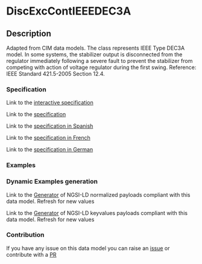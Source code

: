 # DiscExcContIEEEDEC3A

## Description 

Adapted from CIM data models. The class represents IEEE Type DEC3A model. In some systems, the stabilizer output is disconnected from the regulator immediately following a severe fault to prevent the stabilizer from competing with action of voltage regulator during the first swing.  Reference: IEEE Standard 421.5-2005 Section 12.4.
### Specification

Link to the [interactive specification](https://swagger.lab.fiware.org/?url=https://smart-data-models.github.io/dataModel.EnergyCIM/DiscExcContIEEEDEC3A/swagger.yaml)

Link to the [specification](https://smart-data-models.github.io/dataModel.EnergyCIM/DiscExcContIEEEDEC3A/doc/spec.md)

Link to the [specification in Spanish](https://smart-data-models.github.io/dataModel.EnergyCIM/DiscExcContIEEEDEC3A/doc/spec_ES.md)

Link to the [specification in French](https://smart-data-models.github.io/dataModel.EnergyCIM/DiscExcContIEEEDEC3A/doc/spec_FR.md)

Link to the [specification in German](https://smart-data-models.github.io/dataModel.EnergyCIM/DiscExcContIEEEDEC3A/doc/spec_DE.md)
### Examples
### Dynamic Examples generation

Link to the [Generator](https://smartdatamodels.org/extra/ngsi-ld_generator_v0.92.php?schemaUrl=https://raw.githubusercontent.com/smart-data-models/dataModel.EnergyCIM/master/DiscExcContIEEEDEC3A/schema.json&email=info@smartdatamodels.org) of NGSI-LD normalized payloads compliant with this data model. Refresh for new values

Link to the [Generator](https://smartdatamodels.org/extra/ngsi-ld_generator_keyvalues_v0.92.php?schemaUrl=https://raw.githubusercontent.com/smart-data-models/dataModel.EnergyCIM/master/DiscExcContIEEEDEC3A/schema.json&email=info@smartdatamodels.org) of NGSI-LD keyvalues payloads compliant with this data model. Refresh for new values
### Contribution

 If you have any issue on this data model you can raise an [issue](https://github.com/smart-data-models/dataModel.EnergyCIM/issues)  or contribute with a [PR](https://github.com/smart-data-models/dataModel.EnergyCIM/pulls)